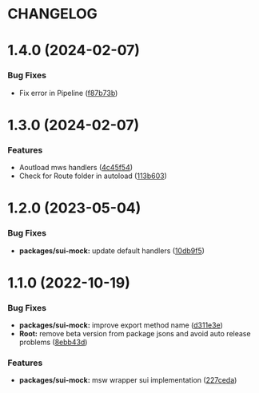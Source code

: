 # CHANGELOG

# 1.4.0 (2024-02-07)


### Bug Fixes

* Fix error in Pipeline ([f87b73b](https://github.com/SUI-Components/sui/commit/f87b73b21284c3c470143912fc85f181b66e9038))



# 1.3.0 (2024-02-07)


### Features

* Aoutload mws handlers ([4c45f54](https://github.com/SUI-Components/sui/commit/4c45f54d4c9a7516a18dd3bddc0d521bb0cb2bb3))
* Check for Route folder in autoload ([113b603](https://github.com/SUI-Components/sui/commit/113b6039ae243200560b392b884ac6000c63d710))



# 1.2.0 (2023-05-04)


### Bug Fixes

* **packages/sui-mock:** update default handlers ([10db9f5](https://github.com/SUI-Components/sui/commit/10db9f585326a1d2622233ec6811735285fb8448))



# 1.1.0 (2022-10-19)


### Bug Fixes

* **packages/sui-mock:** improve export method name ([d311e3e](https://github.com/SUI-Components/sui/commit/d311e3e5bcc529367feee1c6ecd07a3a060d7dc3))
* **Root:** remove beta version from package jsons and avoid auto release problems ([8ebb43d](https://github.com/SUI-Components/sui/commit/8ebb43d641099e4ea182dfba0bc997e66af3cac9))


### Features

* **packages/sui-mock:** msw wrapper sui implementation ([227ceda](https://github.com/SUI-Components/sui/commit/227ceda2e248aff990c7170a536d86f8c80243fe))